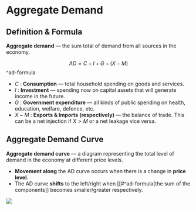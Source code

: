 # Aggregate Demand
## Definition & Formula
**Aggregate demand** — the sum total of demand from all sources in the economy.

$$ AD = C + I + G + (X-M) $$ ^ad-formula

 - $C$ : **Consumption** — total household spending on goods and services.
 - $I$ : **Investment** — spending now on capital assets that will generate income in the future.
 - $G$ : **Government expenditure** — all kinds of public spending on health, education, welfare, defence, etc.
 - $X-M$ : **Exports & Imports (respectively)** — the balance of trade. This can be a net
 injection if $X>M$ or a net leakage vice versa.

## Aggregate Demand Curve
**Aggregate demand curve** — a diagram representing the total level of demand in the economy at different price levels.

 - **Movement along** the AD curve occurs when there is a change in **price level**.
 - The AD curve **shifts** to the left/right when [[#^ad-formula|the sum of the components]] becomes smaller/greater respectively. 

![](ad_curve.png) 

